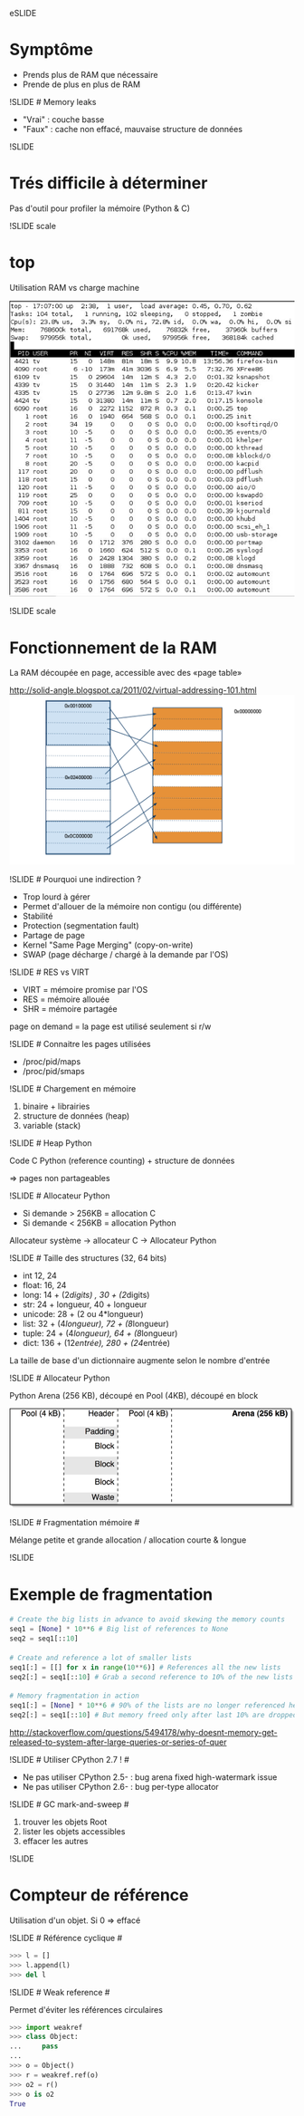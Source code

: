 eSLIDE
# Symptôme

* Prends plus de RAM que nécessaire
* Prende de plus en plus de RAM

!SLIDE
# Memory leaks

* "Vrai" : couche basse
* "Faux" : cache non effacé, mauvaise structure de données

!SLIDE
# Trés difficile à déterminer

Pas d'outil pour profiler la mémoire (Python & C)

!SLIDE scale
# top

Utilisation RAM vs charge machine

![top](top.jpg)

!SLIDE scale
# Fonctionnement de la RAM

La RAM découpée en page, accessible avec des «page table»

http://solid-angle.blogspot.ca/2011/02/virtual-addressing-101.html
![](pagetable.png)

!SLIDE
# Pourquoi une indirection ?

- Trop lourd à gérer
- Permet d'allouer de la mémoire non contigu (ou différente)
- Stabilité
- Protection (segmentation fault)
- Partage de page
- Kernel "Same Page Merging" (copy-on-write)
- SWAP (page décharge / chargé à la demande par l'OS)

!SLIDE
# RES vs VIRT 

* VIRT = mémoire promise par l'OS
* RES = mémoire allouée
* SHR = mémoire partagée

page on demand = la page est utilisé seulement si r/w

!SLIDE
# Connaitre les pages utilisées

* /proc/pid/maps
* /proc/pid/smaps

!SLIDE
# Chargement en mémoire

1. binaire + librairies
2. structure de données (heap)
3. variable (stack)

!SLIDE
# Heap Python 

Code C Python (reference counting) + structure de données

=> pages non partageables

!SLIDE
# Allocateur Python

* Si demande > 256KB = allocation C
* Si demande < 256KB = allocation Python

Allocateur système -> allocateur C -> Allocateur Python

!SLIDE
# Taille des structures (32, 64 bits)

* int      12, 24
* float:   16, 24
* long:    14 + (2*digits) , 30 + (2*digits)
* str:     24 + longueur, 40 + longueur
* unicode: 28 + (2 ou 4*longueur)
* list:    32 + (4*longueur), 72 + (8*longueur)
* tuple:   24 + (4*longueur), 64 + (8*longueur)
* dict:    136 + (12*entrée), 280 + (24*entrée)

La taille de base d'un dictionnaire augmente selon le nombre d'entrée 

!SLIDE
# Allocateur Python

Python Arena (256 KB), découpé en Pool (4KB), découpé en block

![](pymalloc-layout.png)

!SLIDE
# Fragmentation mémoire #

Mélange petite et grande allocation / allocation courte & longue

!SLIDE
# Exemple de fragmentation #

```python
# Create the big lists in advance to avoid skewing the memory counts
seq1 = [None] * 10**6 # Big list of references to None
seq2 = seq1[::10]

# Create and reference a lot of smaller lists
seq1[:] = [[] for x in range(10**6)] # References all the new lists
seq2[:] = seq1[::10] # Grab a second reference to 10% of the new lists

# Memory fragmentation in action
seq1[:] = [None] * 10**6 # 90% of the lists are no longer referenced here
seq2[:] = seq1[::10] # But memory freed only after last 10% are dropped
```

http://stackoverflow.com/questions/5494178/why-doesnt-memory-get-released-to-system-after-large-queries-or-series-of-quer

!SLIDE
# Utiliser CPython 2.7 ! #

* Ne pas utiliser CPython 2.5- :
  bug arena fixed high-watermark issue
* Ne pas utiliser CPython 2.6- :
  bug per-type allocator 

!SLIDE
# GC mark-and-sweep #

1. trouver les objets Root
2. lister les objets accessibles
3. effacer les autres

!SLIDE
# Compteur de référence #

Utilisation d'un objet. Si 0 => effacé

!SLIDE
# Référence cyclique #

```python
>>> l = []
>>> l.append(l)
>>> del l
```

!SLIDE
# Weak reference #

Permet d'éviter les références circulaires

```python
>>> import weakref
>>> class Object:
...     pass
...
>>> o = Object()
>>> r = weakref.ref(o)
>>> o2 = r()
>>> o is o2
True
```
